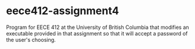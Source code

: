 eece412-assignment4
===================

Program for EECE 412 at the University of British Columbia that modifies an executable provided in that assignment so that it will accept a password of the user's choosing.
